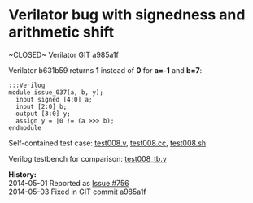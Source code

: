 
Verilator bug with signedness and arithmetic shift
==================================================

~CLOSED~ Verilator GIT a985a1f

Verilator b631b59 returns **1** instead of **0** for **a=-1** and **b=7**:

    :::Verilog
    module issue_037(a, b, y);
      input signed [4:0] a;
      input [2:0] b;
      output [3:0] y;
      assign y = |0 != (a >>> b);
    endmodule

Self-contained test case:
[test008.v](http://svn.clifford.at/handicraft/2014/verilatortest/test008.v),
[test008.cc](http://svn.clifford.at/handicraft/2014/verilatortest/test008.cc),
[test008.sh](http://svn.clifford.at/handicraft/2014/verilatortest/test008.sh)

Verilog testbench for comparison:
[test008_tb.v](http://svn.clifford.at/handicraft/2014/verilatortest/test008_tb.v)

**History:**  
2014-05-01 Reported as [Issue #756](http://www.veripool.org/issues/756-Verilator-Verilator-bug-with-signedness-and-arithmetic-shift)  
2014-05-03 Fixed in GIT commit a985a1f  
